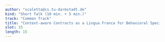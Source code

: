 ```yaml
---
author: "scaletta@cs.tu-darmstadt.de"
kind: "Short Talk (10 min. + 5 min.)"
track: "Common Track"
title: "Context-aware Contracts as a Lingua Franca for Behavioral Specification"
slot: 35
length: 15
---
```


